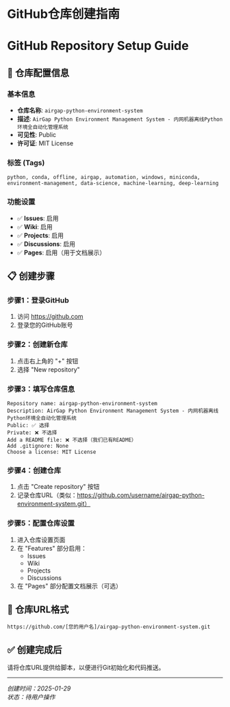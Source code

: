 # GitHub仓库创建指南
# GitHub Repository Setup Guide

## 🎯 仓库配置信息

### 基本信息
- **仓库名称**: `airgap-python-environment-system`
- **描述**: `AirGap Python Environment Management System - 内网机器离线Python环境全自动化管理系统`
- **可见性**: Public
- **许可证**: MIT License

### 标签 (Tags)
```
python, conda, offline, airgap, automation, windows, miniconda, environment-management, data-science, machine-learning, deep-learning
```

### 功能设置
- ✅ **Issues**: 启用
- ✅ **Wiki**: 启用  
- ✅ **Projects**: 启用
- ✅ **Discussions**: 启用
- ✅ **Pages**: 启用（用于文档展示）

## 📋 创建步骤

### 步骤1：登录GitHub
1. 访问 https://github.com
2. 登录您的GitHub账号

### 步骤2：创建新仓库
1. 点击右上角的 "+" 按钮
2. 选择 "New repository"

### 步骤3：填写仓库信息
```
Repository name: airgap-python-environment-system
Description: AirGap Python Environment Management System - 内网机器离线Python环境全自动化管理系统
Public: ✅ 选择
Private: ❌ 不选择
Add a README file: ❌ 不选择（我们已有README）
Add .gitignore: None
Choose a license: MIT License
```

### 步骤4：创建仓库
1. 点击 "Create repository" 按钮
2. 记录仓库URL（类似：https://github.com/username/airgap-python-environment-system.git）

### 步骤5：配置仓库设置
1. 进入仓库设置页面
2. 在 "Features" 部分启用：
   - Issues
   - Wiki
   - Projects
   - Discussions
3. 在 "Pages" 部分配置文档展示（可选）

## 🔗 仓库URL格式
```
https://github.com/[您的用户名]/airgap-python-environment-system.git
```

## ✅ 创建完成后
请将仓库URL提供给脚本，以便进行Git初始化和代码推送。

---
*创建时间：2025-01-29*  
*状态：待用户操作*
